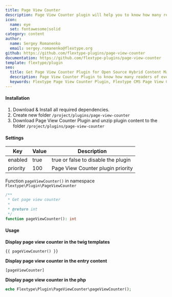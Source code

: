 ```yaml
---
title: Page View Counter
description: Page View Counter plugin will help you to know how many readers of every page on your website.
icon:
  name: eye
  set: fontawesome|solid
category: content
author:
  name: Sergey Romanenko
  email: sergey.romanenko@flextype.org
github: https://github.com/flextype-plugins/page-view-counter
documentation: https://github.com/flextype-plugins/page-view-counter
template: flextype/plugin
seo:
  title: Get Page View Counter Plugin for Open Source Hybrid Content Management System | Flextype
  description: Page View Counter Plugin to know how many readers of every page on your website for Open Source Hybrid Content Management System
  keywords: Flextype Page View Counter Plugin, Flextype CMS Page View Counter Plugin, Headless CMS Page View Counter Plugin, Download Flat File CMS Page View Counter Plugin, Download Flat File Content Management System Page View Counter Plugin, Download PHP CMS Page View Counter Plugin, Page View Counter Plugin, Plugin, Page View Counter, Content, Management, System, PHP, CMS
---
```


#### Installation

1. Download & Install all required dependencies.
2. Create new folder `/project/plugins/page-view-counter`
3. Download Page View Counter Plugin and unzip plugin content to the folder `/project/plugins/page-view-counter`

#### Settings

| Key | Value | Description |
|---|---|---|
| enabled | true | true or false to disable the plugin |
| priority | 100 | Page View Counter plugin priority |

Function `pageViewCounter()` in namespace `Flextype\Plugin\PageViewCounter`

```php
/**
 * Get page view counter
 *
 * @return int
 */
function pageViewCounter(): int
```

#### Usage

**Display page view counter in the twig templates**

```
{{ pageViewCounter() }}
```

**Display page view counter in the entry content**
```
[pageViewCounter]
```

**Display page view counter in the php**

```php
echo Flextype\Plugin\PageViewCounter\pageViewCounter();
```

